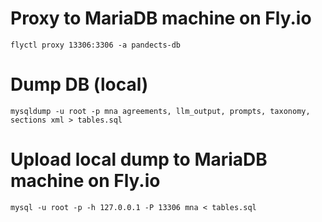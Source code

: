 # Proxy to MariaDB machine on Fly.io
```
flyctl proxy 13306:3306 -a pandects-db  
```

# Dump DB (local)
```                                                  
mysqldump -u root -p mna agreements, llm_output, prompts, taxonomy, sections xml > tables.sql
```

# Upload local dump to MariaDB machine on Fly.io
```
mysql -u root -p -h 127.0.0.1 -P 13306 mna < tables.sql
```